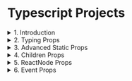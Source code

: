 # Typescript Projects

<details>
<summary>1. Introduction </summary>

# Create React app with Typescript 

[https://github.com/omeatai/project-typescript-1/commit/3512502dd8ee771b1f7b5a4fe67a74b412cc8d7d](https://github.com/omeatai/project-typescript-1/commit/3512502dd8ee771b1f7b5a4fe67a74b412cc8d7d)

```ts
npx create-react-app app-1 --template typescript
```

# start app

```ts
cd app-1
npm start
```

# #END</details>

<details>
<summary>2. Typing Props </summary>

# Typing Props 

[https://github.com/omeatai/project-typescript-1/commit/2eeb121a67a6f12e7d32a6a99b2cc1c79fed9e1e](https://github.com/omeatai/project-typescript-1/commit/2eeb121a67a6f12e7d32a6a99b2cc1c79fed9e1e)

<img width="1136" alt="image" src="https://github.com/omeatai/project-typescript-1/assets/32337103/8bb45e99-9a5d-4d2e-b83a-5a42ddee4e3e">
<img width="1136" alt="image" src="https://github.com/omeatai/project-typescript-1/assets/32337103/2c193a45-5ec8-4a7b-823e-ac7bb2f819d7">
<img width="1136" alt="image" src="https://github.com/omeatai/project-typescript-1/assets/32337103/3c166381-d792-4555-bf55-24f0bf4fdfd3">
<img width="1136" alt="image" src="https://github.com/omeatai/project-typescript-1/assets/32337103/38fe89a2-6808-4c5b-af72-5c9e9db7da0a">
<img width="1390" alt="image" src="https://github.com/omeatai/project-typescript-1/assets/32337103/b63ba4a0-574d-4bbf-a5f8-2b84f56cce61">


# #END</details>

<details>
<summary>3. Advanced Static Props </summary>

# Advanced Static Props

[https://github.com/omeatai/project-typescript-1/commit/bae0b2493f328c6c93d4dae779a3cf0b69941429](https://github.com/omeatai/project-typescript-1/commit/bae0b2493f328c6c93d4dae779a3cf0b69941429)

<img width="1136" alt="image" src="https://github.com/omeatai/project-typescript-1/assets/32337103/ce9f2e98-5c60-4d28-8d3a-ea0942e1c82d">
<img width="1136" alt="image" src="https://github.com/omeatai/project-typescript-1/assets/32337103/db046faa-e216-4b4e-9647-06960b182a1f">
<img width="1390" alt="image" src="https://github.com/omeatai/project-typescript-1/assets/32337103/c6b17abb-4c3a-424f-b546-4338a8406277">

# #END</details>

<details>
<summary>4. Children Props </summary>

# Children Props

[https://github.com/omeatai/project-typescript-1/commit/231720b37a56ec34ba840e040763f90ee7034a55](https://github.com/omeatai/project-typescript-1/commit/231720b37a56ec34ba840e040763f90ee7034a55)

<img width="1136" alt="image" src="https://github.com/omeatai/project-typescript-1/assets/32337103/6cd788b7-78bc-40fb-bfa7-2c2bd64e0e7b">
<img width="1136" alt="image" src="https://github.com/omeatai/project-typescript-1/assets/32337103/f8c71fbc-3251-4a26-94c3-368177fdcd66">
<img width="1390" alt="image" src="https://github.com/omeatai/project-typescript-1/assets/32337103/e9dbee37-00ff-4abf-8556-790bcaf674d6">

# #END</details>

<details>
<summary>5. ReactNode Props </summary>

# ReactNode Props

[https://github.com/omeatai/project-typescript-1/commit/1e5658bc653c79271f705854ececec29f0e7c5a7](https://github.com/omeatai/project-typescript-1/commit/1e5658bc653c79271f705854ececec29f0e7c5a7)

<img width="1136" alt="image" src="https://github.com/omeatai/project-typescript-1/assets/32337103/ac69c900-642a-448d-a0ba-8d81a3e56ea8">
<img width="1136" alt="image" src="https://github.com/omeatai/project-typescript-1/assets/32337103/e9f9ad3b-ac8a-4071-90a8-f821c984813a">
<img width="1390" alt="image" src="https://github.com/omeatai/project-typescript-1/assets/32337103/d1f23f9d-41b4-43fa-9745-7d6ffb8b45d9">

# #END</details>

<details>
<summary>6. Event Props </summary>

# Event Props

[https://github.com/omeatai/project-typescript-1/commit/da80eec7f0515480c6a6fd8db942407104f491fa](https://github.com/omeatai/project-typescript-1/commit/da80eec7f0515480c6a6fd8db942407104f491fa)

<img width="1136" alt="image" src="https://github.com/omeatai/project-typescript-1/assets/32337103/defe6b2a-2c39-4185-980a-54b2637a71fb">
<img width="1136" alt="image" src="https://github.com/omeatai/project-typescript-1/assets/32337103/3c36ae4c-d2bd-4375-b457-29d9e90b247a">
<img width="1136" alt="image" src="https://github.com/omeatai/project-typescript-1/assets/32337103/e43460b0-f4e9-4422-a191-473a1f791cfc">
<img width="1390" alt="image" src="https://github.com/omeatai/project-typescript-1/assets/32337103/4e32a18b-4e40-448c-8c28-836397a8c160">

```ts

```

```ts

```

```ts

```

```ts

```

```ts

```

```ts

```

```ts

```

```ts

```

```ts

```

```ts

```

```ts

```

```ts

```

```ts

```

```ts

```

```ts

```

```ts

```

```ts

```

```ts

```

```ts

```

```ts

```

```ts

```

```ts

```

</details>
